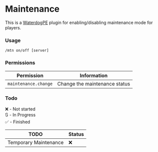 # Maintenance
This is a [WaterdogPE](https://github.com/WaterdogPE/WaterdogPE) plugin for enabling/disabling maintenance mode for players.

### Usage
```
/mtn on/off [server]
```
### Permissions
| Permission | Information |
| ---------- | ----------- |
| `maintenance.change` | Change the maintenance status |

### Todo
❌ - Not started<br>
🔃 - In Progress<br>
✅ - Finished

| TODO | Status |
| ---- |----|
| Temporary Maintenance | ❌  |
